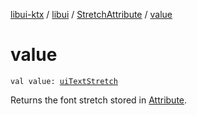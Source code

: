 [libui-ktx](../../index.md) / [libui](../index.md) / [StretchAttribute](index.md) / [value](./value.md)

# value

`val value: `[`uiTextStretch`](../ui-text-stretch.md)

Returns the font stretch stored in [Attribute](../-attribute/index.md).

